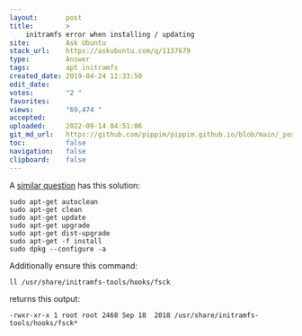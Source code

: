 ```yaml
---
layout:       post
title:        >
    initramfs error when installing / updating
site:         Ask Ubuntu
stack_url:    https://askubuntu.com/q/1137679
type:         Answer
tags:         apt initramfs
created_date: 2019-04-24 11:33:50
edit_date:    
votes:        "2 "
favorites:    
views:        "69,474 "
accepted:     
uploaded:     2022-09-14 04:51:06
git_md_url:   https://github.com/pippim/pippim.github.io/blob/main/_posts/2019/2019-04-24-initramfs-error-when-installing-_-updating.md
toc:          false
navigation:   false
clipboard:    false
---
```


A [similar question][1] has this solution:

``` 
sudo apt-get autoclean
sudo apt-get clean
sudo apt-get update 
sudo apt-get upgrade
sudo apt-get dist-upgrade
sudo apt-get -f install
sudo dpkg --configure -a
```

Additionally ensure this command:

``` 
ll /usr/share/initramfs-tools/hooks/fsck
```

returns this output:

``` 
-rwxr-xr-x 1 root root 2468 Sep 18  2018 /usr/share/initramfs-tools/hooks/fsck*
```


  [1]: https://stackoverflow.com/questions/35336174/ubuntu-12-04-update-to-the-3-8-kernel-fails
